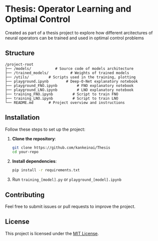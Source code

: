 # Thesis: Operator Learning and Optimal Control

Created as part of a thesis project to explore how different arcitectures of neural operators can be trained and used in optimal control problems

## Structure

```
/project-root
├── /models/           # Source code of models architecture
├── /trained_models/          # Weights of trained models
├── /utils/         # Scripts used in the training, plotting
├── playground.ipynb        # Deep-O-Net explanatory notebook
├── playground_FNO.ipynb         # FNO explanatory notebook
├── playground_LNO.ipynb         # LNO explanatory notebook
├── training_FNO.ipynb         # Script to train FNO
├── training_LNO.ipynb         # Script to train LNO
└── README.md       # Project overview and instructions

```

## Installation

Follow these steps to set up the project:

1. **Clone the repository**:
    ```bash
    git clone https://github.com/kankeinai/Thesis
    cd your-repo
    ```

2. **Install dependencies**:
    ```bash
    pip install -r requirements.txt
    ```
3. Run `training_[model].py` or `playground_[model].ipynb`

## Contributing

Feel free to submit issues or pull requests to improve the project.

## License

This project is licensed under the [MIT License](LICENSE).
